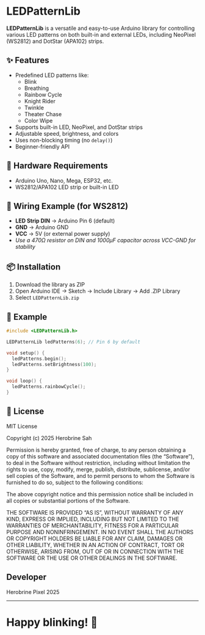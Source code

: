 # LEDPatternLib

**LEDPatternLib** is a versatile and easy-to-use Arduino library for controlling various LED patterns on both built-in and external LEDs, including NeoPixel (WS2812) and DotStar (APA102) strips.

## ✨ Features

- Predefined LED patterns like:
  - Blink
  - Breathing
  - Rainbow Cycle
  - Knight Rider
  - Twinkle
  - Theater Chase
  - Color Wipe
- Supports built-in LED, NeoPixel, and DotStar strips
- Adjustable speed, brightness, and colors
- Uses non-blocking timing (no `delay()`)
- Beginner-friendly API

## 🧰 Hardware Requirements

- Arduino Uno, Nano, Mega, ESP32, etc.
- WS2812/APA102 LED strip or built-in LED

## 🔌 Wiring Example (for WS2812)

- **LED Strip DIN** → Arduino Pin 6 (default)
- **GND** → Arduino GND
- **VCC** → 5V (or external power supply)
- *Use a 470Ω resistor on DIN and 1000µF capacitor across VCC-GND for stability*

## 📦 Installation

1. Download the library as ZIP
2. Open Arduino IDE → Sketch → Include Library → Add .ZIP Library
3. Select `LEDPatternLib.zip`

## 🧪 Example

```cpp
#include <LEDPatternLib.h>

LEDPatternLib ledPatterns(6); // Pin 6 by default

void setup() {
  ledPatterns.begin();
  ledPatterns.setBrightness(100);
}

void loop() {
  ledPatterns.rainbowCycle();
}
```

## 🪪 License

MIT License

Copyright (c) 2025 Herobrine Sah

Permission is hereby granted, free of charge, to any person obtaining a copy
of this software and associated documentation files (the “Software”), to deal
in the Software without restriction, including without limitation the rights
to use, copy, modify, merge, publish, distribute, sublicense, and/or sell
copies of the Software, and to permit persons to whom the Software is
furnished to do so, subject to the following conditions:

The above copyright notice and this permission notice shall be included in all
copies or substantial portions of the Software.

THE SOFTWARE IS PROVIDED “AS IS”, WITHOUT WARRANTY OF ANY KIND, EXPRESS OR
IMPLIED, INCLUDING BUT NOT LIMITED TO THE WARRANTIES OF MERCHANTABILITY,
FITNESS FOR A PARTICULAR PURPOSE AND NONINFRINGEMENT. IN NO EVENT SHALL THE
AUTHORS OR COPYRIGHT HOLDERS BE LIABLE FOR ANY CLAIM, DAMAGES OR OTHER
LIABILITY, WHETHER IN AN ACTION OF CONTRACT, TORT OR OTHERWISE, ARISING FROM,
OUT OF OR IN CONNECTION WITH THE SOFTWARE OR THE USE OR OTHER DEALINGS IN THE
SOFTWARE.

## Developer 
Herobrine Pixel 2025

---
# Happy blinking! 🎉

